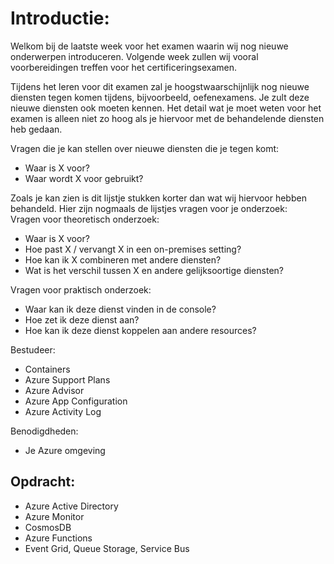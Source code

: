 # Introductie:  
Welkom bij de laatste week voor het examen waarin wij nog nieuwe onderwerpen
introduceren. Volgende week zullen wij vooral voorbereidingen treffen voor het
certificeringsexamen.  

Tijdens het leren voor dit examen zal je hoogstwaarschijnlijk nog nieuwe diensten tegen
komen tijdens, bijvoorbeeld, oefenexamens. Je zult deze nieuwe diensten ook moeten
kennen. Het detail wat je moet weten voor het examen is alleen niet zo hoog als je hiervoor
met de behandelende diensten heb gedaan.  

Vragen die je kan stellen over nieuwe diensten die je tegen komt:  
- Waar is X voor?
- Waar wordt X voor gebruikt?  

Zoals je kan zien is dit lijstje stukken korter dan wat wij hiervoor hebben behandeld.
Hier zijn nogmaals de lijstjes vragen voor je onderzoek:  
Vragen voor theoretisch onderzoek:  
- Waar is X voor?
- Hoe past X / vervangt X in een on-premises setting?
- Hoe kan ik X combineren met andere diensten?
- Wat is het verschil tussen X en andere gelijksoortige diensten? 

Vragen voor praktisch onderzoek:  
- Waar kan ik deze dienst vinden in de console?
- Hoe zet ik deze dienst aan?
- Hoe kan ik deze dienst koppelen aan andere resources?  

Bestudeer:  
- Containers 
- Azure Support Plans 
- Azure Advisor 
- Azure App Configuration 
- Azure Activity Log 

Benodigdheden:  
- Je Azure omgeving 

## Opdracht:  

- Azure Active Directory
- Azure Monitor  
- CosmosDB  
- Azure Functions  
- Event Grid, Queue Storage, Service Bus

